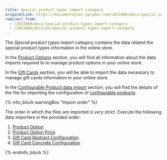 ```yaml
---
title: Special product types import category
originalLink: https://documentation.spryker.com/2021080/docs/special-product-types-import-category
redirect_from:
  - /2021080/docs/special-product-types-import-category
  - /2021080/docs/en/special-product-types-import-category
---
```


The *Special product types* import category contains the data related the special product types information in the online store.

In the [Product Options](/docs/scos/dev/features/202005.0/product-information-management/product-options/product-options) section, you will find all information about the data imports required to to manage product options in your online store.

In the [Gift Cards](/docs/scos/dev/developer-guides/202005.0/development-guide/data-import/data-import-categories/special-product-types/gift-cards/gift-cards-impo) section, you will be able to import the data necessary to manage gift cards information in your online store.

In the [Configurable Product data import](https://documentation.spryker.com/upcoming-release/docs/configurable-product-data-import) section, you will find the details of the file for importing the configuration of [configurable products](https://documentation.spryker.com/2021080/docs/configurable-product).

{% info_block warningBox "Import order" %}

The order in which the files are imported is *very strict*. Execute the following data importers in the provided order:

1. [Product Option](/docs/scos/dev/developer-guides/202005.0/development-guide/data-import/data-import-categories/special-product-types/product-options/file-details-pr)
2. [Product Option Price](/docs/scos/dev/developer-guides/202005.0/development-guide/data-import/data-import-categories/special-product-types/product-options/file-details-pr)
3. [Gift Card Abstract Configuration](/docs/scos/dev/developer-guides/202005.0/development-guide/data-import/data-import-categories/special-product-types/gift-cards/file-details-gi)
4. [Gift Card Concrete Configuration](/docs/scos/dev/developer-guides/202005.0/development-guide/data-import/data-import-categories/special-product-types/gift-cards/file-details-gi)


{% endinfo_block %}
